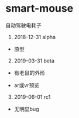 # smart-mouse

自动驾驶电耗子

1. 2018-12-31 alpha

  * 原型

2. 2019-03-31 beta

  * 有老鼠的外形
  
  * ar或vr预览

3. 2019-06-01 rc1

  * 无明显bug
